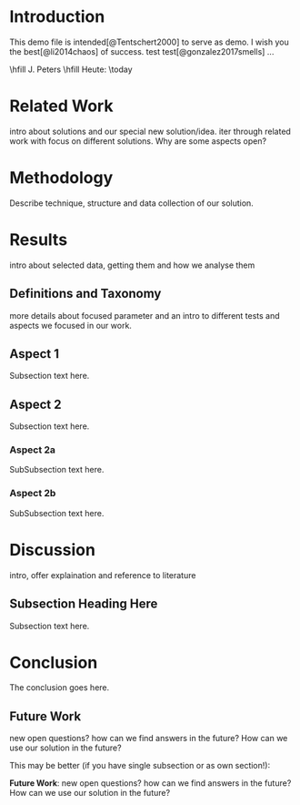 <!-- ABSTACT
 # Introduction
 whats does others do, open questions, we are interested in..,
 we want to answer or focused on ... (Motivation)
 what is the problem?
 
 # Related Work
 intro about solutions and our special new solution/idea.
 iter through related work with focus on different solutions. Why are some aspects open?

 # Methodology
 
 # Results
 ## Definitions and Taxonomy
 ## Aspect 1
 ## Aspect 2
 ## Aspect 3

 # Discussion
 intro, offer explaination and reference to literature
 
 # Conclusion
 ## Future Work
 new open questions? how can we find answers in the future?
 We can we use our solution in the future?

 # Acknowledgment
 !!! conference papers do not normally have an appendix !!!
 # Bibliography
-->

# Introduction

<!-- no \IEEEPARstart -->

This demo file is
intended[@Tentschert2000] to serve as demo. I wish you the best[@li2014chaos] of success.
test test[@gonzalez2017smells] ...

\hfill J. Peters
\hfill Heute: \today


# Related Work

intro about solutions and our special new solution/idea.
iter through related work with focus on different solutions. Why are some aspects open?

# Methodology

Describe technique, structure and data collection of our solution.

# Results

intro about selected data, getting them and how we analyse them

## Definitions and Taxonomy

more details about focused parameter and an intro to different
tests and aspects we focused in our work.

## Aspect 1
Subsection text here.

## Aspect 2
Subsection text here.

### Aspect 2a
SubSubsection text here.

### Aspect 2b
SubSubsection text here.

# Discussion
intro, offer explaination and reference to literature

## Subsection Heading Here
Subsection text here.

# Conclusion
The conclusion goes here.

## Future Work
new open questions? how can we find answers in the future?
How can we use our solution in the future?

This may be better (if you have single subsection or as own section!):

**Future Work**: new open questions? how can we find answers in the future?
How can we use our solution in the future?
